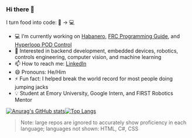 ### Hi there 👋

I turn food into code: 🍔 -> 💻

- 💻 I’m currently working on [Habanero](https://github.com/RafaelPiloto10/Habanero), [FRC Programming Guide](https://github.com/Emory-Robotics/FRC-Programming-Guide), and [Hyperloop POD Control](https://github.com/HyperJackets/buzz-22)
- 🔎 Interested in backend development, embedded devices, robotics, controls engineering, computer vision, and machine learning
- 📫 How to reach me: [LinkedIn](https://www.linkedin.com/in/rafaelpiloto10/)
- 😄 Pronouns: He/Him
- ⚡ Fun fact: I helped break the world record for most people doing jumping jacks
- 💡 Student at Emory University, Google Intern, and FIRST Robotics Mentor

[![Anurag's GitHub stats](https://github-readme-stats.vercel.app/api?username=RafaelPiloto10&theme=tokyonight&count_private=true&show_icons=true)](https://github.com/anuraghazra/github-readme-stats)[![Top Langs](https://github-readme-stats.vercel.app/api/top-langs/?username=RafaelPiloto10&hide=jupyter%20notebook,c%23,html,css,scss,less,shaderlab,hlsl,vim%20script,shell,starlark,batchfile&show_icons=true&hide_border=true&theme=tokyonight&layout=compact&exclude_repo=DigitalEaglesScoutingApp,SeniorStaffSelect,PatientZero0,ImageToCircle,GameOfLifeTelegramBot,Cook-for-Me,Spotify-Mood-Recommender,A.P.O.L.L.O,Twitter-Clone)](https://github.com/RafaelPiloto10/github-readme-stats)

> Note: large repos are ignored to accurately show proficiency in each language; languages not shown: HTML, C#, CSS
